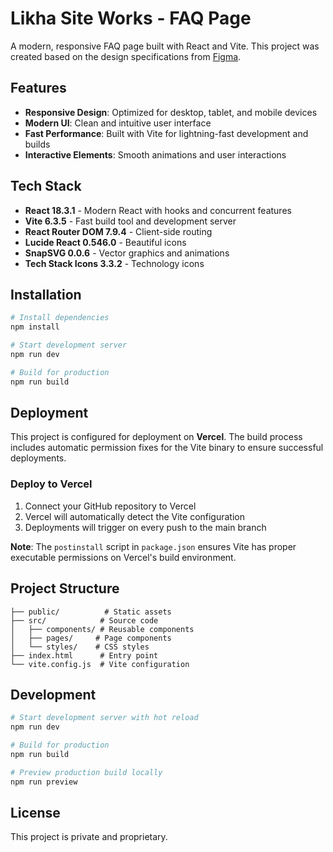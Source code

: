 
 # Likha Site Works - FAQ Page

A modern, responsive FAQ page built with React and Vite. This project was created based on the design specifications from [Figma](https://www.figma.com/design/A4p1Kn3GTA2AuCv3qKLz2Q/www_ohhmyads_com_FAQs_1920w_1440w_1024w_768w_default).

## Features

- **Responsive Design**: Optimized for desktop, tablet, and mobile devices
- **Modern UI**: Clean and intuitive user interface
- **Fast Performance**: Built with Vite for lightning-fast development and builds
- **Interactive Elements**: Smooth animations and user interactions

## Tech Stack

- **React 18.3.1** - Modern React with hooks and concurrent features
- **Vite 6.3.5** - Fast build tool and development server
- **React Router DOM 7.9.4** - Client-side routing
- **Lucide React 0.546.0** - Beautiful icons
- **SnapSVG 0.0.6** - Vector graphics and animations
- **Tech Stack Icons 3.3.2** - Technology icons

## Installation

```bash
# Install dependencies
npm install

# Start development server
npm run dev

# Build for production
npm run build
```

## Deployment

This project is configured for deployment on **Vercel**. The build process includes automatic permission fixes for the Vite binary to ensure successful deployments.

### Deploy to Vercel

1. Connect your GitHub repository to Vercel
2. Vercel will automatically detect the Vite configuration
3. Deployments will trigger on every push to the main branch

**Note**: The `postinstall` script in `package.json` ensures Vite has proper executable permissions on Vercel's build environment.

## Project Structure

```
├── public/          # Static assets
├── src/            # Source code
│   ├── components/ # Reusable components
│   ├── pages/     # Page components
│   └── styles/    # CSS styles
├── index.html      # Entry point
└── vite.config.js  # Vite configuration
```

## Development

```bash
# Start development server with hot reload
npm run dev

# Build for production
npm run build

# Preview production build locally
npm run preview
```

## License

This project is private and proprietary.